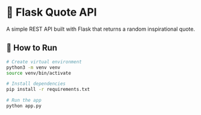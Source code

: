 # 🧠 Flask Quote API

A simple REST API built with Flask that returns a random inspirational quote.

## 🚀 How to Run

```bash
# Create virtual environment
python3 -m venv venv
source venv/bin/activate

# Install dependencies
pip install -r requirements.txt

# Run the app
python app.py
